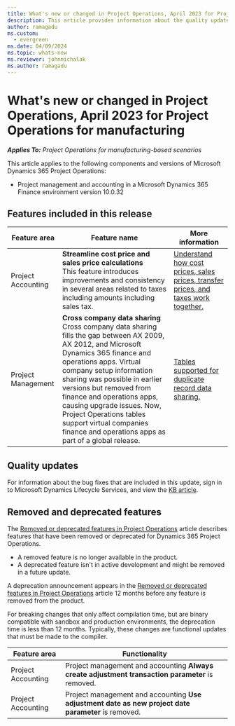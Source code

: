 ```yaml
---
title: What's new or changed in Project Operations, April 2023 for Project Operations for manufacturing
description: This article provides information about the quality updates that are available in the April 2023 release of Microsoft Dynamics 365 Project Operations for manufacturing.
author: ramagadu
ms.custom:
  - evergreen
ms.date: 04/09/2024
ms.topic: whats-new
ms.reviewer: johnmichalak
ms.author: ramagadu
---
```


# What's new or changed in Project Operations, April 2023 for Project Operations for manufacturing

_**Applies To:** Project Operations for manufacturing-based scenarios_

This article applies to the following components and versions of Microsoft Dynamics 365 Project Operations:

- Project management and accounting in a Microsoft Dynamics 365 Finance environment version 10.0.32

## Features included in this release

| Feature area | Feature name | More information |
| --- | --- | --- |
| Project Accounting | **Streamline cost price and sales price calculations**</br>This feature introduces improvements and consistency in several areas related to taxes including amounts including sales tax. | [Understand how cost prices, sales prices, transfer prices, and taxes work together.](/dynamics365/project-operations/project-accounting/understand-cost-price-sales-prices-transfer-price-taxes) |
| Project Management | **Cross company data sharing**</br>Cross company data sharing fills the gap between AX 2009, AX 2012, and Microsoft Dynamics 365 finance and operations apps. Virtual company setup information sharing was possible in earlier versions but removed from finance and operations apps, causing upgrade issues. Now, Project Operations tables support virtual companies finance and operations apps as part of a global release. | [Tables supported for duplicate record data sharing.](/dynamics365/fin-ops-core/dev-itpro/sysadmin/drs-srs-tables) |

## Quality updates

For information about the bug fixes that are included in this update, sign in to Microsoft Dynamics Lifecycle Services, and view the [KB article](https://fix.lcs.dynamics.com/Issue/Details?bugId=787268).


## Removed and deprecated features

The [Removed or deprecated features in Project Operations](../../whats-new/removed-depreciated-features-project.md) article describes features that have been removed or deprecated for Dynamics 365 Project Operations.

- A removed feature is no longer available in the product.
- A deprecated feature isn't in active development and might be removed in a future update.

A deprecation announcement appears in the [Removed or deprecated features in Project Operations](../../whats-new/removed-depreciated-features-project.md) article 12 months before any feature is removed from the product.

For breaking changes that only affect compilation time, but are binary compatible with sandbox and production environments, the deprecation time is less than 12 months. Typically, these changes are functional updates that must be made to the compiler.

| Feature area | Functionality | 
| --- | --- | 
| Project Accounting | Project management and accounting **Always create adjustment transaction parameter** is removed. 
| Project Accounting | Project management and accounting **Use adjustment date as new project date parameter** is removed. |
